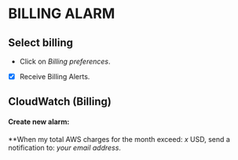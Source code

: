 # BILLING ALARM
## Select billing

- Click on *Billing preferences*.
- [x] Receive Billing Alerts.

## CloudWatch (Billing)
#### Create new alarm:

**When my total AWS charges for the month exceed: *x* USD, send a notification to: *your email address*.
